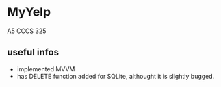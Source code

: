 # MyYelp
A5 CCCS 325 
## useful infos
- implemented MVVM 
- has DELETE function added for SQLite, althought it is slightly bugged. 
